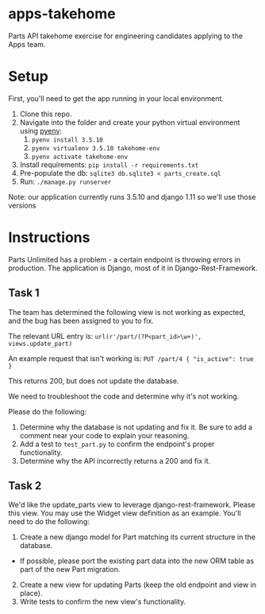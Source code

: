 # apps-takehome
Parts API takehome exercise for engineering candidates applying to the Apps team.

# Setup
First, you'll need to get the app running in your local environment.
1. Clone this repo.
2. Navigate into the folder and create your python virtual environment using [pyenv](https://github.com/pyenv/pyenv#installation): 
    1. `pyenv install 3.5.10`
    2. `pyenv virtualenv 3.5.10 takehome-env`
    3. `pyenv activate takehome-env` 
3. Install requirements: `pip install -r requirements.txt`
4. Pre-populate the db: `sqlite3 db.sqlite3 < parts_create.sql`
5. Run: `./manage.py runserver`

Note: our application currently runs 3.5.10 and django 1.11 so we'll use those versions 

# Instructions
Parts Unlimited has a problem - a certain endpoint is throwing errors in production. The application is Django, most of it in Django-Rest-Framework. 

## Task 1
The team has determined the following view is not working as expected, and the bug has been assigned to you to fix.

The relevant URL entry is:
`url(r'/part/(?P<part_id>\w+)', views.update_part)`

An example request that isn't working is:
`PUT /part/4 { "is_active": true }`

This returns 200, but does not update the database.

We need to troubleshoot the code and determine why it's not working.

Please do the following:
1. Determine why the database is not updating and fix it. Be sure to add a comment near your code to explain your reasoning.
2. Add a test to `test_part.py` to confirm the endpoint's proper functionality.
3. Determine why the API incorrectly returns a 200 and fix it.


## Task 2
We'd like the update_parts view to leverage django-rest-framework. Please  this view. You may use the Widget view definition as an example. You'll need to do the following:

1. Create a new django model for Part matching its current structure in the database.
  - If possible, please port the existing part data into the new ORM table as part of the new Part migration.
2. Create a new view for updating Parts (keep the old endpoint and view in place).
3. Write tests to confirm the new view's functionality.
